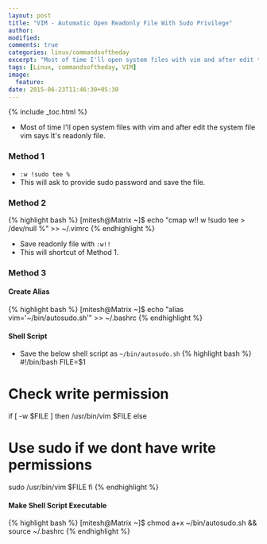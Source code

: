 ```yaml
---
layout: post
title: "VIM - Automatic Open Readonly File With Sudo Privilege"
author:
modified:
comments: true
categories: linux/commandsoftheday
excerpt: "Most of time I'll open system files with vim and after edit the system file vim says It's readonly file."
tags: [Linux, commandsoftheday, VIM]
image:
  feature:
date: 2015-06-23T11:46:30+05:30
---
```


{% include _toc.html %}

* Most of time I'll open system files with vim and after edit the system file vim says It's readonly file.

### Method 1

* `:w !sudo tee %`
* This will ask to provide sudo password and save the file.

### Method 2

{% highlight bash %}
[mitesh@Matrix ~]$ echo "cmap w!! w !sudo tee > /dev/null %" >> ~/.vimrc
{% endhighlight %}

* Save readonly file with `:w!!`
* This will shortcut of Method 1.

### Method 3

#### Create Alias
{% highlight bash %}
[mitesh@Matrix ~]$ echo "alias vim='~/bin/autosudo.sh'" >> ~/.bashrc
{% endhighlight %}

#### Shell Script

* Save the below shell script as `~/bin/autosudo.sh`
{% highlight bash %}
#!/bin/bash
FILE=$1

# Check write permission
if [ -w $FILE ]
then
  /usr/bin/vim $FILE
else
  # Use sudo if we dont have write permissions
  sudo /usr/bin/vim $FILE
fi
{% endhighlight %}

#### Make Shell Script Executable

{% highlight bash %}
[mitesh@Matrix ~]$ chmod a+x ~/bin/autosudo.sh && source ~/.bashrc
{% endhighlight %}
